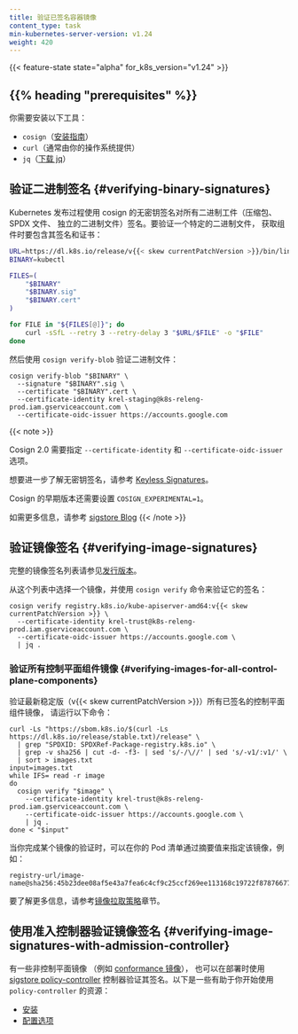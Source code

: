 ```yaml
---
title: 验证已签名容器镜像
content_type: task
min-kubernetes-server-version: v1.24
weight: 420
---
```

<!--
title: Verify Signed Container Images
content_type: task
min-kubernetes-server-version: v1.24
weight: 420
-->

<!-- overview -->

{{< feature-state state="alpha" for_k8s_version="v1.24" >}}

## {{% heading "prerequisites" %}}

<!--
You will need to have the following tools installed:

- `cosign` ([install guide](https://docs.sigstore.dev/cosign/installation/))
- `curl` (often provided by your operating system)
- `jq` ([download jq](https://stedolan.github.io/jq/download/))
-->
你需要安装以下工具：

- `cosign`（[安装指南](https://docs.sigstore.dev/cosign/installation/)）
- `curl`（通常由你的操作系统提供）
- `jq`（[下载 jq](https://stedlan.github.io/jq/download/)）


<!-- 
## Verifying binary signatures

The Kubernetes release process signs all binary artifacts (tarballs, SPDX files,
standalone binaries) by using cosign's keyless signing. To verify a particular
binary, retrieve it together with its signature and certificate: 
-->

## 验证二进制签名 {#verifying-binary-signatures}

Kubernetes 发布过程使用 cosign 的无密钥签名对所有二进制工件（压缩包、
SPDX 文件、 独立的二进制文件）签名。要验证一个特定的二进制文件，
获取组件时要包含其签名和证书：

```bash
URL=https://dl.k8s.io/release/v{{< skew currentPatchVersion >}}/bin/linux/amd64
BINARY=kubectl

FILES=(
    "$BINARY"
    "$BINARY.sig"
    "$BINARY.cert"
)

for FILE in "${FILES[@]}"; do
    curl -sSfL --retry 3 --retry-delay 3 "$URL/$FILE" -o "$FILE"
done
```

<!--
Then verify the blob by using `cosign verify-blob`:
-->
然后使用 `cosign verify-blob` 验证二进制文件：

```shell
cosign verify-blob "$BINARY" \
  --signature "$BINARY".sig \
  --certificate "$BINARY".cert \
  --certificate-identity krel-staging@k8s-releng-prod.iam.gserviceaccount.com \
  --certificate-oidc-issuer https://accounts.google.com
```

{{< note >}}
<!-- 
Cosign 2.0 requires the `--certificate-identity` and `--certificate-oidc-issuer` options.

To learn more about keyless signing, please refer to [Keyless Signatures](https://docs.sigstore.dev/cosign/keyless).

Previous versions of Cosign required that you set `COSIGN_EXPERIMENTAL=1`.

For additional information, plase refer to the [sigstore Blog](https://blog.sigstore.dev/cosign-2-0-released/)
-->
Cosign 2.0 需要指定 `--certificate-identity` 和 `--certificate-oidc-issuer` 选项。

想要进一步了解无密钥签名，请参考
[Keyless Signatures](https://github.com/sigstore/cosign/blob/main/KEYLESS.md#keyless-signatures)。

Cosign 的早期版本还需要设置 `COSIGN_EXPERIMENTAL=1`。

如需更多信息，请参考
[sigstore Blog](https://blog.sigstore.dev/cosign-2-0-released/)
{{< /note >}}

<!--
## Verifying image signatures

For a complete list of images that are signed please refer
to [Releases](/releases/download/).

Pick one image from this list and verify its signature using
the `cosign verify` command:
-->
## 验证镜像签名 {#verifying-image-signatures}

完整的镜像签名列表请参见[发行版本](/zh-cn/releases/download/)。

从这个列表中选择一个镜像，并使用 `cosign verify` 命令来验证它的签名：

```shell
cosign verify registry.k8s.io/kube-apiserver-amd64:v{{< skew currentPatchVersion >}} \
  --certificate-identity krel-trust@k8s-releng-prod.iam.gserviceaccount.com \
  --certificate-oidc-issuer https://accounts.google.com \
  | jq .
```

<!--
### Verifying images for all control plane components

To verify all signed control plane images for the latest stable version
(v{{< skew currentPatchVersion >}}), please run the following commands:
-->
### 验证所有控制平面组件镜像  {#verifying-images-for-all-control-plane-components}

验证最新稳定版（v{{< skew currentPatchVersion >}}）所有已签名的控制平面组件镜像，
请运行以下命令：

```shell
curl -Ls "https://sbom.k8s.io/$(curl -Ls https://dl.k8s.io/release/stable.txt)/release" \
  | grep "SPDXID: SPDXRef-Package-registry.k8s.io" \
  | grep -v sha256 | cut -d- -f3- | sed 's/-/\//' | sed 's/-v1/:v1/' \
  | sort > images.txt
input=images.txt
while IFS= read -r image
do
  cosign verify "$image" \
    --certificate-identity krel-trust@k8s-releng-prod.iam.gserviceaccount.com \
    --certificate-oidc-issuer https://accounts.google.com \
    | jq .
done < "$input"
```

<!--
Once you have verified an image, you can specify that image by its digest in your Pod
manifests as per this example:

For more information, please refer
to the [Image Pull Policy](/docs/concepts/containers/images/#image-pull-policy)
section.
-->
当你完成某个镜像的验证时，可以在你的 Pod 清单通过摘要值来指定该镜像，例如：

```console
registry-url/image-name@sha256:45b23dee08af5e43a7fea6c4cf9c25ccf269ee113168c19722f87876677c5cb2
```

要了解更多信息，请参考[镜像拉取策略](/zh-cn/docs/concepts/containers/images/#image-pull-policy)章节。

<!--
## Verifying Image Signatures with Admission Controller

For non-control plane images (for example
[conformance image](https://github.com/kubernetes/kubernetes/blob/master/test/conformance/image/README.md)),
signatures can also be verified at deploy time using
[sigstore policy-controller](https://docs.sigstore.dev/policy-controller/overview)
admission controller. 

Here are some helpful resources to get started with `policy-controller`:

* [Installation](https://github.com/sigstore/helm-charts/tree/main/charts/policy-controller)
* [Configuration Options](https://github.com/sigstore/policy-controller/tree/main/config)
-->
## 使用准入控制器验证镜像签名   {#verifying-image-signatures-with-admission-controller}

有一些非控制平面镜像
（例如 [conformance 镜像](https://github.com/kubernetes/kubernetes/blob/master/test/conformance/image/README.md)），
也可以在部署时使用
[sigstore policy-controller](https://docs.sigstore.dev/policy-controller/overview)
控制器验证其签名。以下是一些有助于你开始使用 `policy-controller` 的资源：

- [安装](https://github.com/sigstore/helm-charts/tree/main/charts/policy-controller)
- [配置选项](https://github.com/sigstore/policy-controller/tree/main/config)
